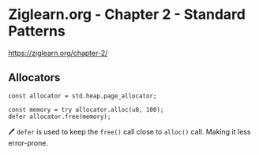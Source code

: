 # Ziglearn.org - Chapter 2 - Standard Patterns

<https://ziglearn.org/chapter-2/>

## Allocators

```zig
const allocator = std.heap.page_allocator;

const memory = try allocator.alloc(u8, 100);
defer allocator.free(memory);
```

🖊️ `defer` is used to keep the `free()` call close to `alloc()` call. Making it less error-prone.
